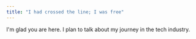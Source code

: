 ```yaml
---
title: "I had crossed the line; I was free"
---
```


I'm glad you are here. 
I plan to talk about my journey in the tech industry.
